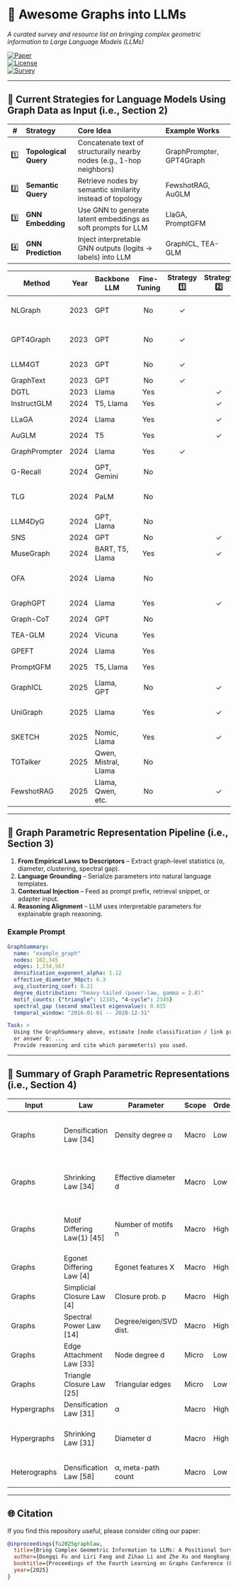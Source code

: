 # 🧠 Awesome Graphs into LLMs  
*A curated survey and resource list on bringing complex geometric information to Large Language Models (LLMs)*  

[![Paper](https://img.shields.io/badge/Paper-LOG%202025-deepgreen)](https://arxiv.org/abs/25XX.XXXXX)  
[![License](https://img.shields.io/badge/license-MIT-blue.svg)](LICENSE)  
[![Survey](https://img.shields.io/badge/Survey-Graph%20Parametric%20Representation-purple)](#survey)  

---

## 🧩 Current Strategies for Language Models Using Graph Data as Input (i.e., Section 2)

| # | Strategy | Core Idea | Example Works |
|:--:|:--|:--|:--|
| 1️⃣ | **Topological Query** | Concatenate text of structurally nearby nodes (e.g., 1-hop neighbors) | GraphPrompter, GPT4Graph |
| 2️⃣ | **Semantic Query** | Retrieve nodes by semantic similarity instead of topology | FewshotRAG, AuGLM |
| 3️⃣ | **GNN Embedding** | Use GNN to generate latent embeddings as soft prompts for LLM | LlaGA, PromptGFM |
| 4️⃣ | **GNN Prediction** | Inject interpretable GNN outputs (logits → labels) into LLM | GraphICL, TEA-GLM |

| Method | Year | Backbone LLM | Fine-Tuning | Strategy 1️⃣ | Strategy 2️⃣ | Strategy 3️⃣ | Strategy 4️⃣ | Task Level | GitHub |
|---|---:|---|:--:|:--:|:--:|:--:|:--:|---|---|
| NLGraph |  2023 | GPT | No | ✓ |  |  |  | Node, Link, Graph | [Code](https://github.com/Arthur-Heng/NLGraph) |
| GPT4Graph |  2023 | GPT | No | ✓ |  |  |  | Node, Link, Graph | — |
| LLM4GT |  2023 | GPT | No | ✓ |  |  |  | Node, Link | — |
| GraphText |  2023 | GPT | No | ✓ |  |  |  | Node | [Code](https://github.com/AndyJZhao/GraphText) |
| DGTL |  2023 | Llama | Yes |  | ✓ |  |  | Node | — |
| InstructGLM |  2024 | T5, Llama | Yes |  | ✓ |  |  | Node | [Code](https://github.com/agiresearch/InstructGLM) |
| LLaGA |  2024 | Llama | Yes |  | ✓ |  |  | Node, Link | [Code](https://github.com/VITA-Group/LLaGA) |
| AuGLM |  2024 | T5 | Yes |  | ✓ | ✓ |  | Node | — |
| GraphPrompter |  2024 | Llama | Yes | ✓ |  |  |  | Node, Link | [Code](https://github.com/franciscoliu/graphprompter) |
| G-Recall |  2024 | GPT, Gemini | No |  |  |  | ✓ | Subgraph | — |
| TLG |  2024 | PaLM | No |  |  |  | ✓ | Node, Link, Subgraph | — |
| LLM4DyG |  2024 | GPT, Llama | No |  |  |  | ✓ | Temporal | [Code](https://github.com/wondergo2017/LLM4DyG) |
| SNS |  2024 | GPT | No |  | ✓ |  |  | Node | — |
| MuseGraph |  2024 | BART, T5, Llama | Yes |  | ✓ |  |  | Node, Graph | — |
| OFA |  2024 | Llama | No |  |  | ✓ |  | Node, Link, Graph | [Code](https://github.com/LechengKong/OneForAll) |
| GraphGPT |  2024 | Llama | Yes |  | ✓ |  |  | Node, Link | [Code](https://github.com/HKUDS/GraphGPT) |
| Graph-CoT |  2024 | GPT | No |  |  |  | ✓ | Node | [Code](https://github.com/PeterGriffinJin/Graph-CoT) |
| TEA-GLM |  2024 | Vicuna | Yes |  |  | ✓ |  | Node, Link | [Code](https://github.com/W-rudder/TEA-GLM) |
| GPEFT |  2024 | Llama | Yes |  |  | ✓ |  | Link | — |
| PromptGFM |  2025 | T5, Llama | Yes |  |  | ✓ |  | Node, Link | — |
| GraphICL |  2025 | Llama, GPT | No |  | ✓ |  | ✓ | Node, Link | — |
| UniGraph |  2025 | Llama | Yes |  | ✓ | ✓ |  | Node, Link, Graph | [Code](https://github.com/yf-he/UniGraph) |
| SKETCH |  2025 | Nomic, Llama | Yes |  | ✓ | ✓ |  | Node | — |
| TGTalker |  2025 | Qwen, Mistral, Llama | No |  |  |  | ✓ | Temporal | — |
| FewshotRAG | 2025 | Llama, Qwen, etc. | No |  | ✓ |  |  | Node | — |

---

## 🧮 Graph Parametric Representation Pipeline (i.e., Section 3)

1. **From Empirical Laws to Descriptors** – Extract graph-level statistics (α, diameter, clustering, spectral gap).  
2. **Language Grounding** – Serialize parameters into natural language templates.  
3. **Contextual Injection** – Feed as prompt prefix, retrieval snippet, or adapter input.  
4. **Reasoning Alignment** – LLM uses interpretable parameters for explainable graph reasoning.

### Example Prompt

```yaml
GraphSummary:
  name: "example_graph"
  nodes: 102,345
  edges: 1,234,567
  densification_exponent_alpha: 1.12
  effective_diameter_90pct: 6.3
  avg_clustering_coef: 0.21
  degree_distribution: "heavy-tailed (power-law, gamma = 2.8)"
  motif_counts: {"triangle": 12345, "4-cycle": 2345}
  spectral_gap (second smallest eigenvalue): 0.015
  temporal_window: "2016-01-01 -- 2020-12-31"

Task: >
  Using the GraphSummary above, estimate [node classification / link prediction / ...]
  or answer Q: ...
  Provide reasoning and cite which parameter(s) you used.
```

---

## 🚀 Summary of Graph Parametric Representations (i.e., Section 4)

| Input | Law | Parameter | Scope | Order | Temporality | Description |
|---|---|---|---|---|---|---|
| Graphs | Densification Law [34] | Density degree α | Macro | Low | Dynamic | e(t) ∝ n(t)^α, α ∈ [1, 2], e(t) is number of edges |
| Graphs | Shrinking Law [34] | Effective diameter d | Macro | Low | Dynamic | dt+1 < dt, diameter decreases as network grows |
| Graphs | Motif Differing Law(1) [45] | Number of motifs n | Macro | High | Dynamic | Different domains have different motif counts |
| Graphs | Egonet Differing Law [4] | Egonet features X | Macro | High | Static | Features differ across domains |
| Graphs | Simplicial Closure Law [4] | Closure prob. p | Macro | High | Static | p increases with tie strength |
| Graphs | Spectral Power Law [14] | Degree/eigen/SVD dist. | Macro | High | Static | Distributions often follow power-law |
| Graphs | Edge Attachment Law [33] | Node degree d | Micro | Low | Dynamic | pe(d) ∝ d |
| Graphs | Triangle Closure Law [25] | Triangular edges | Micro | Low | Dynamic | Stronger ties → less weakening |
| Hypergraphs | Densification Law [31] | α | Macro | High | Dynamic | e(t) ∝ n(t)^α, α ≥ 1 |
| Hypergraphs | Shrinking Law [31] | Diameter d | Macro | High | Dynamic | Diameter decreases as graph grows |
| Heterographs | Densification Law [58] | α, meta-path count | Macro | Low | Dynamic | Some meta-paths densify |

---

## 🌐 Citation  

If you find this repository useful, please consider citing our paper:

```bibtex
@inproceedings{fu2025graphlaw,
  title={Bring Complex Geometric Information to LLMs: A Positional Survey of Graph Parametric Representation},
  author={Dongqi Fu and Liri Fang and Zihao Li and Zhe Xu and Hanghang Tong and Vetle I. Torvik and Jingrui He},
  booktitle={Proceedings of the Fourth Learning on Graphs Conference (LoG 2025)},
  year={2025}
}
